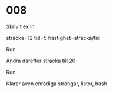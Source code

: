 # 008

Skriv t ex in 

sträcka=12
tid=5
hastighet=sträcka/tid

Run

Ändra därefter sträcka till 20

Run

Klarar även enradiga strängar, listor, hash

